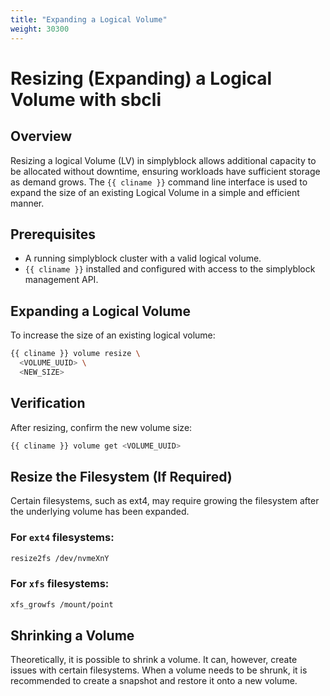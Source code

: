 ```yaml
---
title: "Expanding a Logical Volume"
weight: 30300
---
```


# Resizing (Expanding) a Logical Volume with sbcli

## Overview

Resizing a logical Volume (LV) in simplyblock allows additional capacity to be allocated without downtime, ensuring
workloads have sufficient storage as demand grows. The `{{ cliname }}` command line interface is used to expand the size of an
existing Logical Volume in a simple and efficient manner.

## Prerequisites

- A running simplyblock cluster with a valid logical volume.
- `{{ cliname }}` installed and configured with access to the simplyblock management API.

## Expanding a Logical Volume

To increase the size of an existing logical volume:

```bash
{{ cliname }} volume resize \
  <VOLUME_UUID> \
  <NEW_SIZE>
```

## Verification

After resizing, confirm the new volume size:

```bash
{{ cliname }} volume get <VOLUME_UUID>
```

## Resize the Filesystem (If Required)

Certain filesystems, such as ext4, may require growing the filesystem after the underlying volume has been expanded.

### For `ext4` filesystems:

```bash
resize2fs /dev/nvmeXnY
```

### For `xfs` filesystems:

```bash
xfs_growfs /mount/point
```

## Shrinking a Volume

Theoretically, it is possible to shrink a volume. It can, however, create issues with certain filesystems. When a volume
needs to be shrunk, it is recommended to create a snapshot and restore it onto a new volume.
